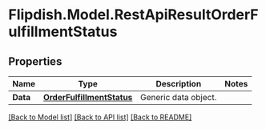 # Flipdish.Model.RestApiResultOrderFulfillmentStatus
## Properties

Name | Type | Description | Notes
------------ | ------------- | ------------- | -------------
**Data** | [**OrderFulfillmentStatus**](OrderFulfillmentStatus.md) | Generic data object. | 

[[Back to Model list]](../README.md#documentation-for-models) [[Back to API list]](../README.md#documentation-for-api-endpoints) [[Back to README]](../README.md)

